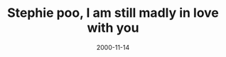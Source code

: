---
layout: base.njk
title : 'Stephie poo, I am still madly in love with you' 
view_title : 'Stephie poo, I am still madly in love with you' 
year : '2000' 
date : '2000-11-14' 
img_file : '/drawing/madlylove.png' 
html_file : 'madlylove' 
next_html : 'waterbill.html' 
year_order : '590' 
permalink : "title/{{html_file}}.html"
---
